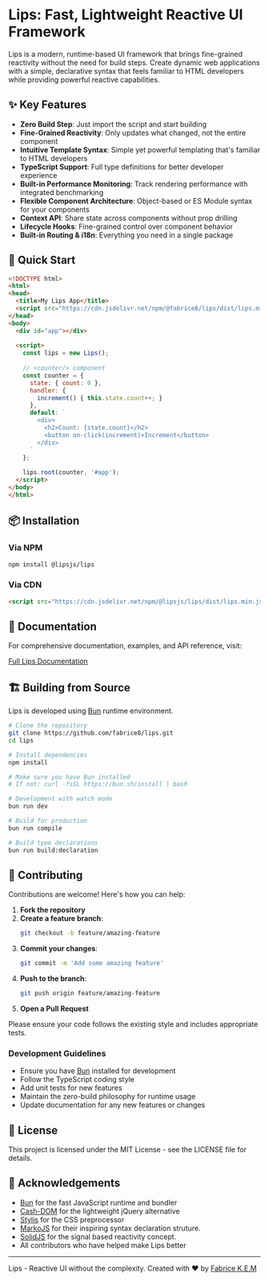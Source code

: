 # Lips: Fast, Lightweight Reactive UI Framework

Lips is a modern, runtime-based UI framework that brings fine-grained reactivity without the need for build steps. Create dynamic web applications with a simple, declarative syntax that feels familiar to HTML developers while providing powerful reactive capabilities.

## ✨ Key Features

- **Zero Build Step**: Just import the script and start building
- **Fine-Grained Reactivity**: Only updates what changed, not the entire component
- **Intuitive Template Syntax**: Simple yet powerful templating that's familiar to HTML developers
- **TypeScript Support**: Full type definitions for better developer experience
- **Built-in Performance Monitoring**: Track rendering performance with integrated benchmarking
- **Flexible Component Architecture**: Object-based or ES Module syntax for your components
- **Context API**: Share state across components without prop drilling
- **Lifecycle Hooks**: Fine-grained control over component behavior
- **Built-in Routing & i18n**: Everything you need in a single package

## 🚀 Quick Start

```html
<!DOCTYPE html>
<html>
<head>
  <title>My Lips App</title>
  <script src="https://cdn.jsdelivr.net/npm/@fabrice8/lips/dist/lips.min.js"></script>
</head>
<body>
  <div id="app"></div>
  
  <script>
    const lips = new Lips();
    
    // <counter/> component
    const counter = {
      state: { count: 0 },
      handler: {
        increment() { this.state.count++; }
      },
      default: `
        <div>
          <h2>Count: {state.count}</h2>
          <button on-click(increment)>Increment</button>
        </div>
      `
    };
    
    lips.root(counter, '#app');
  </script>
</body>
</html>
```

## 📦 Installation

### Via NPM

```bash
npm install @lipsjs/lips
```

### Via CDN

```html
<script src="https://cdn.jsdelivr.net/npm/@lipsjs/lips/dist/lips.min.js"></script>
```

## 📖 Documentation

For comprehensive documentation, examples, and API reference, visit:

[Full Lips Documentation](https://github.com/fabrice8/lips/blob/master/docs/index.md)

## 🏗️ Building from Source

Lips is developed using [Bun](https://bun.sh) runtime environment.

```bash
# Clone the repository
git clone https://github.com/fabrice8/lips.git
cd lips

# Install dependencies
npm install

# Make sure you have Bun installed
# If not: curl -fsSL https://bun.sh/install | bash

# Development with watch mode
bun run dev

# Build for production
bun run compile

# Build type declarations
bun run build:declaration
```

## 🤝 Contributing

Contributions are welcome! Here's how you can help:

1. **Fork the repository**
2. **Create a feature branch**:
   ```bash
   git checkout -b feature/amazing-feature
   ```
3. **Commit your changes**:
   ```bash
   git commit -m 'Add some amazing feature'
   ```
4. **Push to the branch**:
   ```bash
   git push origin feature/amazing-feature
   ```
5. **Open a Pull Request**

Please ensure your code follows the existing style and includes appropriate tests.

### Development Guidelines

- Ensure you have [Bun](https://bun.sh) installed for development
- Follow the TypeScript coding style
- Add unit tests for new features
- Maintain the zero-build philosophy for runtime usage
- Update documentation for any new features or changes

## 📄 License

This project is licensed under the MIT License - see the LICENSE file for details.

## 🙏 Acknowledgements

- [Bun](https://bun.sh) for the fast JavaScript runtime and bundler
- [Cash-DOM](https://github.com/fabiospampinato/cash) for the lightweight jQuery alternative
- [Stylis](https://github.com/thysultan/stylis) for the CSS preprocessor
- [MarkoJS](https://github.com/marko-js/marko) for their inspiring syntax declaration struture.
- [SolidJS](https://github.com/solidjs/solid) for the signal based reactivity concept.
- All contributors who have helped make Lips better

---

Lips - Reactive UI without the complexity. Created with ❤️ by [Fabrice K.E.M](https://github.com/fabrice8)